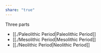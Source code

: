 ```yaml
---
share: "true"
---
```



Three parts 
- [[./Paleolithic Period|Paleolithic Period]]
- [[./Mesolithic Period|Mesolithic Period]]
- [[./Neolithic Period|Neolithic Period]]